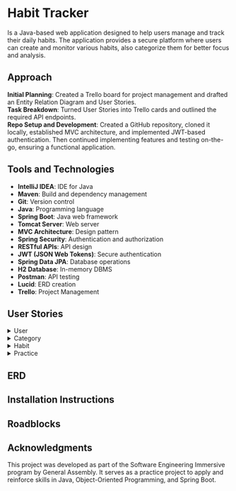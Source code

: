 # Habit Tracker
Is a Java-based web application designed to help users manage and track their daily habits. The application provides a secure platform where users can create and monitor various habits, also categorize them for better focus and analysis.

## Approach
**Initial Planning**: Created a Trello board for project management and drafted an Entity Relation Diagram and User Stories.  
**Task Breakdown**: Turned User Stories into Trello cards and outlined the required API endpoints.  
**Repo Setup and Development**: Created a GitHub repository, cloned it locally, established MVC architecture, and implemented JWT-based authentication. Then continued implementing features and testing on-the-go, ensuring a functional application.

## Tools and Technologies
- **IntelliJ IDEA**: IDE for Java
- **Maven**: Build and dependency management
- **Git**: Version control
- **Java**: Programming language
- **Spring Boot**: Java web framework
- **Tomcat Server**: Web server
- **MVC Architecture**: Design pattern
- **Spring Security**: Authentication and authorization
- **RESTful APIs**: API design
- **JWT (JSON Web Tokens)**: Secure authentication
- **Spring Data JPA**: Database operations
- **H2 Database**: In-memory DBMS
- **Postman**: API testing
- **Lucid**: ERD creation
- **Trello**: Project Management

## User Stories
<details>
  <summary>User</summary>
1. **As a new user, I want to be able to register** so that I can access personalized features and settings in the application.
   - The user must provide a unique email address that is not already registered in the system.
     * :warning: The application should show an error message if an email is already registered.
   - The user must have a password.

2. **As a registered user, I want to log in,** so that I can access and manage my habit tracker.
    - The user must be previously registered.
    - The user must provide the correct pair of unique email and password.
      * :warning: The application should show an error message if the email is not found in the system.
      * :warning: The application should show an error message if the authentication fails.

3. **As a logged-in user, I want to personalize my profile** with my first and last name, and a bio.
    - The user must be able to input their first name.
    - The user must be able to input their last name.
    - The user must be able to input their bio.
    - The application should check if the information has changed, then update it.
      - :warning: The application should show an error if nothing has changed.

4. **As a logged-in user, I want to be able to see my profile,** so I can check my personal information.
    - The application should display the User’s profile, including email.
</details>

<details>
  <summary>Category</summary>
1. **As a logged-in user, I want to create categories,** to separate my habits into.
    - The user must input a name and description.
        * :warning: The name must be unique.
        * :warning: The application should show an error if the name already exists.
    - The category must be related only to its creator user.

2. **As a logged-in user, I want to see all the categories I’ve created** for my habits.
    - The application should list all the categories related to this user.
    - :warning: The application should show an error message if no categories were found.

3. **As a logged-in user, I want to search a category by its name,** so I can see the habits associated with it.
    - The application should show the category related to this user.
        * :warning: The application should show an error message if no categories were found.
    - The application should list the habits associated with the category.

4. **As a logged-in user, I want to update category details** if needed.
    - The input must be different from the original name or description.
        * :warning: The application should show an error if there’s no change.
    - The category must previously exist.
        * :warning: The application should show an error if it doesn’t.

5. **As a logged-in user, I want to delete a category,** so I can have a cleaner application.
    - The category must previously exist.
        * :warning: The application should show an error if it doesn’t.
    - The habits associated with it are also deleted.
</details>

<details>
  <summary>Habit</summary>
1. **As a logged-in user, I want to create a habit and associate it with a category,** so I can keep things organized.
    - The user must input a unique name, routine, and category.
        * :warning: The application should show an error if Habit’s name is not unique.
        * :warning: The application should show an error if the category is not found.
    - The user can input a trigger and outcome.
    - The habit should be associated with its creator user.

2. **As a logged-in user, I want to search a habit for its name,** so I can see the days I’ve completed it.
    - The habit must exist.
        * :warning: The application should show an error if the habit is not found.
    - The application should show the habit and the habit track related to the habit or an empty list.

3. **As a logged-in user, I want to update the habit’s details** if needed.
    - The habit must exist.
        * :warning: The application should show an error if the habit is not found.
    - The application should show the habit and the habit track related to the habit or an empty list.

4. **As a logged-in user, I want to delete a habit** if needed.
    - The habit must exist.
        * :warning: The application should show an error if the habit is not found.
    - The habit tracks associated with it are also deleted.
</details>

<details>
  <summary>Practice</summary>
1. **As a logged-in user, I want to register when I practice a habit.**
    - The user must input an existing habit.
        * :warning: The application should show an error if the habit is not found.
    - The user must input a date.
        * :warning: The date must not be after the registration date.
    - The user must input if the practice was completed or not.

2. **As a logged-in user, I want to see the habits I practiced or not on a given date.**
    - The application should list the habit tracks that match the date.
    - The date should be equal to the search’s day or earlier.
        * :warning: The application should show an error if the date is invalid.

3. **As a logged-in user, I want to edit the details of a given habit track.**
    - The user should be able to input done, date, and/or habit_id.
        * :warning: The application should show an error if the new information is not different than the original.
    - The date should be equal to the update’s day or before.
        * :warning: The application should show an error if the date is invalid.
    - The habit track must be previously created.
        * :warning: The application should show an error if not.

4. **As a logged-in user, I want to delete a specific habit practice.**
    - The habit track must be previously created.
        * :warning: The application should show an error if the practice is not found.
    - The application should delete the habit practice record.
</details>

## ERD

## Installation Instructions

## Roadblocks

## Acknowledgments
This project was developed as part of the Software Engineering Immersive program by General Assembly. It serves as a practice project to apply and reinforce skills in Java, Object-Oriented Programming, and Spring Boot.
